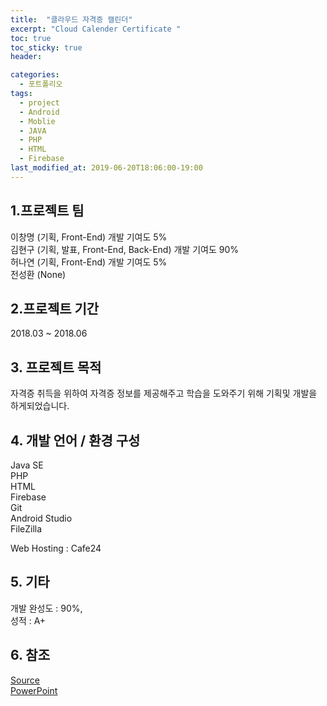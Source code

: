 ```yaml
---
title:  "클라우드 자격증 캘린더"
excerpt: "Cloud Calender Certificate "
toc: true
toc_sticky: true
header:

categories:
  - 포트폴리오
tags:
  - project
  - Android
  - Moblie
  - JAVA
  - PHP
  - HTML
  - Firebase
last_modified_at: 2019-06-20T18:06:00-19:00
---
```



## 1.프로젝트 팀
이창명 (기획, Front-End)  개발 기여도 5%  
김현구 (기획, 발표, Front-End, Back-End) 개발 기여도 90%    
허나연 (기획, Front-End)  개발 기여도 5%  
전성환 (None)


## 2.프로젝트 기간
2018.03 ~ 2018.06

## 3. 프로젝트 목적
자격증 취득을 위하여 자격증 정보를 제공해주고 학습을 도와주기 위해 기획및 개발을 하게되었습니다.

## 4. 개발 언어 / 환경 구성
Java SE  
PHP  
HTML  
Firebase   
Git  
Android Studio  
FileZilla  
  
   
Web Hosting : Cafe24 

## 5. 기타
개발 완성도 : 90%,  
성적 : A+


## 6. 참조
[Source](https://github.com/black9/CapstonDesign)  
[PowerPoint](https://github.com/black9/CapstonDesign/blob/master/%EC%BA%A1%EC%8A%A4%ED%86%A4%EB%94%94%EC%9E%90%EC%9D%B8_%EC%B5%9C%EC%A2%85%EB%B0%9C%ED%91%9C%EC%9E%90%EB%A3%8C_%EC%88%98%EC%A0%954.pptx)


